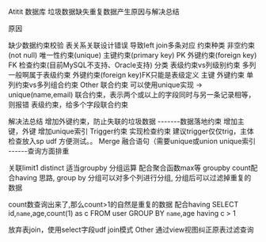 Atitit 数据库 垃圾数据缺失重复数据产生原因与解决总结


原因

缺少数据约束校验
表关系关联设计错误
导致left join多条对应
约束种类
非空约束(not null)
唯一性约束(unique)
主键约束(primary key) PK
外键约束(foreign key) FK
检查约束(目前MySQL不支持、Oracle支持)
分类 表级约束vs列级别约束
多列一般啊属于表级约束
外键约束(foreign key)FK只能是表级定义
主键  外键约束
单列约束vs多列组合约束
Other
联合约束 可以使用unique实现
-> unique(name,email)
联合约束，表示两个或以上的字段同时与另一条记录相等，则报错
表级约束，给多个字段联合约束

解决法总结
增加外键约束，防止失联的垃圾数据
-------数据落地约束
增加主键，外键
增加unique索引
Trigger约束 实现检查约束
建议trigger仅仅trig，主体检查放入sp udf 方便测试。。
Merge 融合语句（需要unique或union unique索引
------查询方面排重

关联limit1 
distinct
适当groupby 分组运算 配合聚合函数max等
 groupby  count配合having
思路, group by 分组可以对多个列进行分组, 分组后可以过滤掉重复的数据

count数查询出来了,那么count>1的自然是重复的数据 配合having
SELECT id,`name`,age,count(1) as c
	FROM user GROUP BY `name`,age having c > 1

放弃表join，使用select字段udf join模式
Other
通过view视图纠正原表过滤查询
